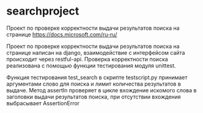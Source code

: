 # searchproject
Проект по проверке корректности выдачи результатов поиска на странице https://docs.microsoft.com/ru-ru/

Проект по проверке корректности выдачи результатов поиска на странице написан на django,
взаимодействие с интерфейсом сайта происходит через restful-api.
Проверка корректности поиска реализована с помощью функции тестирования модуля unittest.

  Функция тестирования test_search в скрипте testscript.py принимает аргументами слово для поиска и лимит количества результатов в выдаче.
  Метод assertIn проверяет в цикле вхождение искомого слова в заголовки выдачи результатов поиска, 
  при отсутствии вхождения выбрасывает AssertionError
  
